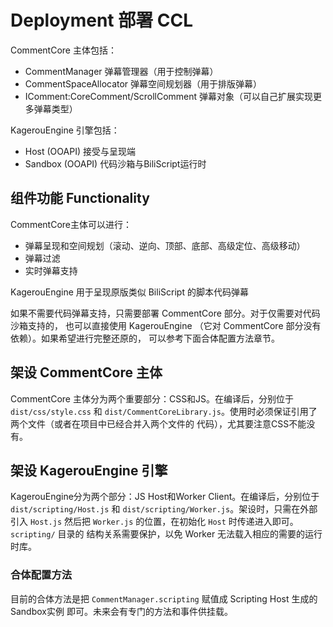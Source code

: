 # Deployment 部署 CCL
CommentCore 主体包括：
- CommentManager 弹幕管理器（用于控制弹幕）
- CommentSpaceAllocator 弹幕空间规划器（用于排版弹幕）
- IComment:CoreComment/ScrollComment 弹幕对象（可以自己扩展实现更多弹幕类型）

KagerouEngine 引擎包括：
- Host (OOAPI) 接受与呈现端
- Sandbox (OOAPI) 代码沙箱与BiliScript运行时

## 组件功能 Functionality
CommentCore主体可以进行：
- 弹幕呈现和空间规划（滚动、逆向、顶部、底部、高级定位、高级移动）
- 弹幕过滤
- 实时弹幕支持

KagerouEngine 用于呈现原版类似 BiliScript 的脚本代码弹幕

如果不需要代码弹幕支持，只需要部署 CommentCore 部分。对于仅需要对代码沙箱支持的，
也可以直接使用 KagerouEngine （它对 CommentCore 部分没有依赖）。如果希望进行完整还原的，
可以参考下面合体配置方法章节。

## 架设 CommentCore 主体
CommentCore 主体分为两个重要部分：CSS和JS。在编译后，分别位于`dist/css/style.css` 和
`dist/CommentCoreLibrary.js`。使用时必须保证引用了两个文件（或者在项目中已经合并入两个文件的
代码），尤其要注意CSS不能没有。

## 架设 KagerouEngine 引擎
KagerouEngine分为两个部分：JS Host和Worker Client。在编译后，分别位于
`dist/scripting/Host.js` 和 `dist/scripting/Worker.js`。架设时，只需在外部引入
`Host.js` 然后把 `Worker.js` 的位置，在初始化 `Host` 时传递进入即可。`scripting/` 目录的
结构关系需要保护，以免 Worker 无法载入相应的需要的运行时库。

### 合体配置方法
目前的合体方法是把 `CommentManager.scripting` 赋值成 Scripting Host 生成的 Sandbox实例
即可。未来会有专门的方法和事件供挂载。
